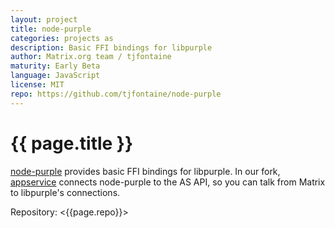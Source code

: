 ```yaml
---
layout: project
title: node-purple
categories: projects as
description: Basic FFI bindings for libpurple
author: Matrix.org team / tjfontaine
maturity: Early Beta
language: JavaScript
license: MIT
repo: https://github.com/tjfontaine/node-purple
---
```


# {{ page.title }}
[node-purple](https://github.com/tjfontaine/node-purple) provides basic FFI bindings for libpurple. In our fork, [appservice](https://github.com/matrix-org/node-purple/tree/master/appservice) connects node-purple to the AS API, so you can talk from Matrix to libpurple's connections.

Repository: <{{page.repo}}>

